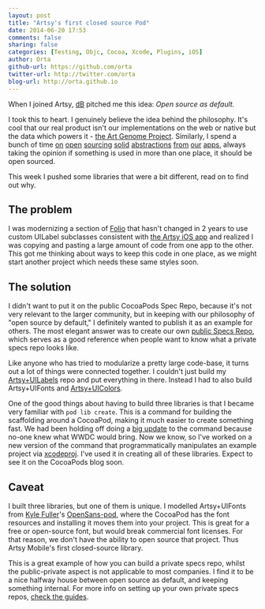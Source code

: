 ```yaml
---
layout: post
title: "Artsy's first closed source Pod"
date: 2014-06-20 17:53
comments: false
sharing: false
categories: [Testing, Objc, Cocoa, Xcode, Plugins, iOS]
author: Orta
github-url: https://github.com/orta
twitter-url: http://twitter.com/orta
blog-url: http://orta.github.io
---
```


When I joined Artsy, [dB](http://code.dblock.org) pitched me this idea: _Open source as default._

I took this to heart. I genuinely believe the idea behind the philosophy. It's cool that our real product isn't our implementations on the web or native but the data which powers it - [the Art Genome Project](https://artsy.net/theartgenomeproject). Similarly, I spend a bunch of time [on](https://github.com/AshFurrow/ARCollectionViewMasonryLayout) [open](https://github.com/dblock/ARASCIISwizzle) [sourcing](https://github.com/dblock/ios-snapshot-test-case-expecta) [solid](https://github.com/dblock/ARTiledImageView) [abstractions](https://github.com/dstnbrkr/DRBOperationTree) [from](https://github.com/orta/ORSimulatorKeyboardAccessor) [our](https://github.com/orta/ORStackView) [apps](https://github.com/orta/ARAnalytics), always taking the opinion if something is used in more than one place, it should be open sourced.

This week I pushed some libraries that were a bit different, read on to find out why.

<!-- more -->

## The problem

I was modernizing a section of [Folio](http://orta.github.io/#folio-header-unit) that hasn't changed in 2 years to use custom UILabel subclasses consistent with [the Artsy iOS app](https://iphone.artsy.net) and realized I was copying and pasting a large amount of code from one app to the other. This got me thinking about ways to keep this code in one place, as we might start another project which needs these same styles soon.

## The solution

I didn't want to put it on the public CocoaPods Spec Repo, because it's not very relevant to the larger community, but in keeping with our philosophy of "open source by default," I definitely wanted to publish it as an example for others. The most elegant answer was to create our own [public Specs Repo](https://github.com/artsy/specs), which serves as a good reference when people want to know what a private specs repo looks like.

Like anyone who has tried to modularize a pretty large code-base, it turns out a lot of things were connected together. I couldn't just build my [Artsy+UILabels](http://github.com/Artsy/Artsy-UILabels) repo and put everything in there. Instead I had to also build Artsy+UIFonts and [Artsy+UIColors](http://github.com/Artsy/Artsy-UIColors).

One of the good things about having to build three libraries is that I became very familiar with `pod lib create`. This is a command for building the scaffolding around a CocoaPod, making it much easier to create something fast. We had been holding off doing a [big update](https://github.com/CocoaPods/pod-template/pull/33) to the command because no-one knew what WWDC would bring. Now we know, so I've worked on a new version of the command that programmatically manipulates an example project via [xcodeproj](https://github.com/CocoaPods/Xcodeproj). I've used it in creating all of these libraries. Expect to see it on the CocoaPods blog soon.

## Caveat

I built three libraries, but one of them is unique. I modelled Artsy+UIFonts from [Kyle Fuller](http://kylefuller.co.uk)'s [OpenSans-pod](https://github.com/kylef/OpenSans-pod), where the CocoaPod has the font resources and installing it moves them into your project. This is great for a free or open-source font, but would break commercial font licenses. For that reason, we don't have the ability to open source that project. Thus Artsy Mobile's first closed-source library.

This is a great example of how you can build a private specs repo, whilst the public-private aspect is not applicable to most companies. I find it to be a nice halfway house between open source as default, and keeping something internal. For more info on setting up your own private specs repos, [check the guides](http://guides.cocoapods.org/making/private-cocoapods.html).
